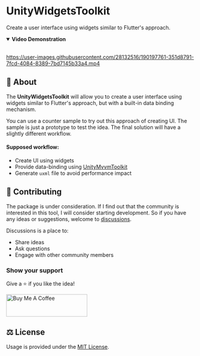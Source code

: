 # UnityWidgetsToolkit

Create a user interface using widgets similar to Flutter's approach.

<details open><summary><b>Video Demonstration</b></summary>
<br />

https://user-images.githubusercontent.com/28132516/190197761-351d8791-7fcd-4084-8389-7bd7145b33a4.mp4

</details>

## :pencil: About

The **UnityWidgetsToolkit** will allow you to create a user interface using widgets similar to Flutter's approach, but with a built-in data binding mechanism.

You can use a counter sample to try out this approach of creating UI. The sample is just a prototype to test the idea. The final solution will have a slightly different workflow.

#### Supposed workflow:
- Create UI using widgets
- Provide data-binding using [UnityMvvmToolkit](https://github.com/ChebanovDD/UnityMvvmToolkit)
- Generate `uxml` file to avoid performance impact

## :bookmark_tabs: Contributing

The package is under consideration. If I find out that the community is interested in this tool, I will consider starting development. So if you have any ideas or suggestions, welcome to [discussions](https://github.com/ChebanovDD/UnityWidgetsToolkit/discussions).

Discussions is a place to:
* Share ideas
* Ask questions
* Engage with other community members

### Show your support

Give a :star: if you like the idea!

<a href="https://www.buymeacoffee.com/chebanovdd" target="_blank"><img src="https://cdn.buymeacoffee.com/buttons/v2/default-orange.png" alt="Buy Me A Coffee" style="height: 60px !important;width: 217px !important;" ></a>

## :balance_scale: License

Usage is provided under the [MIT License](LICENSE).
